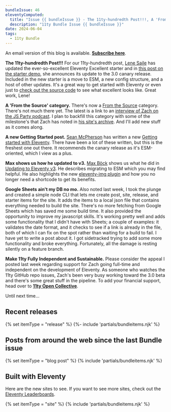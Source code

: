 ```yaml
---
bundleIssue: 46
eleventyComputed:
  title: "Issue {{ bundleIssue }} - The 11ty-hundredth Post!!!, A 'From the Source' catgory, A new 'Getting started' post, Max shows us how he updated to v3, Google Sheets ain't my DB no mo...And 9 posts and 4 sites to see"
  description: "11ty Bundle Issue {{ bundleIssue }}"
date: 2024-06-04
tags:
  - 11ty Bundle
---
```


An email version of this blog is available. **[Subscribe here](#newsletter-subscribe)**.

**The 11ty-hundredth Post!!!** For our 11ty-hundredth post, [Lene Saile](https://www.lenesaile.com/en/) has updated the ever-so-excellent Eleventy Excellent starter and in [this post on the starter demo](https://eleventy-excellent.netlify.app/blog/eleventy-excellent-30/), she announces its update to the 3.0 canary release. Included in the new starter is a move to ESM, a new config structure, and a host of other updates. It's a great way to get started with Eleventy or even just to [check out the source code](https://github.com/madrilene/eleventy-excellent) to see what excellent looks like. Great work, Lene!

**A 'From the Source' category.** There's now a [From the Source](/categories/from-the-source/) category. There's not much there yet. The latest is a link to an [interview of Zach on the JS Party podcast](https://www.zachleat.com/web/jsparty-indie-11ty/). I plan to backfill this category with some of the milestone's that Zach has noted in [his site's archive](https://www.zachleat.com/web/). And I'll add new stuff as it comes along.

**A new Getting Started post.** [Sean McPherson](https://www.seanmcp.com/) has written a new [Getting started with Eleventy](https://www.seanmcp.com/gardens/getting-started-with-eleventy/). There have been a lot of these written, but this is the freshest one out there. It recommends the canary release as it's ESM-oriented, which I view as a plus.

**Max shows us how he updated to v3.** [Max Böck](https://mxb.dev/) shows us what he did in [Updating to Eleventy v3](https://mxb.dev/blog/eleventy-v3-update/). He describes migrating to ESM which you may find helpful. He also highlights the new [eleventy-img plugin](https://www.11ty.dev/docs/plugins/image) and how you no longer need a shortcode to get its benefits.

**Google Sheets ain't my DB no mo.** Also noted last week, I took the plunge and created a simple node CLI that lets me create post, site, release, and starter items for the site. It adds the items to a local json file that contains everything needed to build the site. There's no more fetching from Google Sheets which has saved me some build time. It also provided the opportunity to improve my javascript skills. It's working pretty well and adds some functionality that I didn't have with Sheets; a couple of examples: it validates the date format, and it checks to see if a link is already in the file, both of which I can fix on the spot rather than waiting for a build to fail. I have yet to write a post about it. I got sidetracked trying to add some more functionality and broke everything. Fortunately, all the damage is resting silently on a feature branch.

**Make 11ty Fully Independent and Sustainable.** Please consider the appeal I posted last week regarding support for Zach going full-time and independent on the development of Eleventy. As someone who watches the 11ty GitHub repo issues, Zach's been very busy working toward the 3.0 beta and there's some great stuff in the pipeline. To add your financial support, head over to **[11ty Open Collective](https://opencollective.com/11ty)**.

Until next time...

## Recent releases

{% set itemType = "release" %}
{%- include 'partials/bundleitems.njk' %}

## Posts from around the web since the last Bundle issue

{% set itemType = "blog post" %}
{% include 'partials/bundleitems.njk' %}

## Built with Eleventy

Here are the new sites to see. If you want to see more sites, check out the [Eleventy Leaderboards](https://www.11ty.dev/speedlify/).

{% set itemType = "site" %}
{% include 'partials/bundleitems.njk' %}

